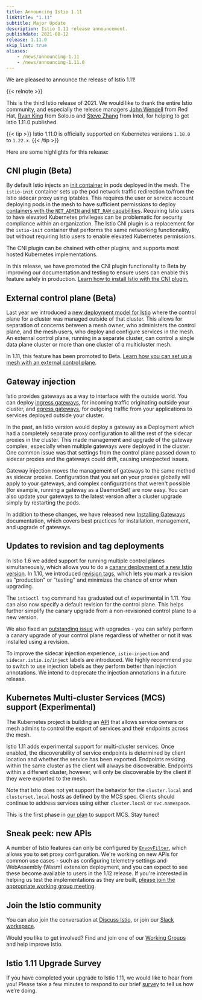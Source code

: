 ```yaml
---
title: Announcing Istio 1.11
linktitle: "1.11"
subtitle: Major Update
description: Istio 1.11 release announcement.
publishdate: 2021-08-12
release: 1.11.0
skip_list: true
aliases:
    - /news/announcing-1.11
    - /news/announcing-1.11.0
---
```


We are pleased to announce the release of Istio 1.11!

{{< relnote >}}

This is the third Istio release of 2021. We would like to thank the entire Istio community, and especially the release managers [John Wendell](https://github.com/jwendell) from Red Hat, [Ryan King](https://github.com/ryantking) from Solo.io and [Steve Zhang](https://github.com/zhlsunshine) from Intel, for helping to get Istio 1.11.0 published.

{{< tip >}}
Istio 1.11.0 is officially supported on Kubernetes versions `1.18.0` to `1.22.x`.
{{< /tip >}}

Here are some highlights for this release:

## CNI plugin (Beta)

By default Istio injects an [init container](https://kubernetes.io/docs/concepts/workloads/pods/init-containers/) in pods deployed in the mesh. The `istio-init` container sets up the pod network traffic redirection to/from the Istio sidecar proxy using iptables. This requires the user or service account deploying pods in the mesh to have sufficient permissions to deploy [containers with the `NET_ADMIN` and `NET_RAW` capabilities](https://kubernetes.io/docs/tasks/configure-pod-container/security-context/#set-capabilities-for-a-container). Requiring Istio users to  have elevated Kubernetes privileges can be problematic for security compliance within an organization. The Istio CNI plugin is a replacement for the `istio-init` container that performs the same networking functionality, but without requiring Istio users to enable elevated Kubernetes permissions.

The CNI plugin can be chained with other plugins, and supports most hosted Kubernetes implementations.

In this release, we have promoted the CNI plugin functionality to Beta by improving our documentation and testing to ensure users can enable this feature safely in production. [Learn how to install Istio with the CNI plugin.](/docs/setup/additional-setup/cni/)

## External control plane (Beta)

Last year we introduced a [new deployment model for Istio](/blog/2020/new-deployment-model/) where the control plane for a cluster was managed outside of that cluster.  This allows for separation of concerns between a mesh owner, who administers the control plane, and the mesh users, who deploy and configure services in the mesh. An external control plane, running in a separate cluster, can control a single data plane cluster or more than one cluster of a multicluster mesh.

In 1.11, this feature has been promoted to Beta. [Learn how you can set up a mesh with an external control plane](/docs/setup/install/external-controlplane/).

## Gateway injection

Istio provides gateways as a way to interface with the outside world. You can deploy [ingress gateways](/docs/tasks/traffic-management/ingress/ingress-control/), for incoming traffic originating outside your cluster, and [egress gateways](/docs/tasks/traffic-management/egress/egress-gateway/), for outgoing traffic from your applications to services deployed outside your cluster.

In the past, an Istio version would deploy a gateway as a Deployment which had a completely separate proxy configuration to all the rest of the sidecar proxies in the cluster. This made management and upgrade of the gateway complex, especially when multiple gateways were deployed in the cluster. One common issue was that settings from the control plane passed down to sidecar proxies and the gateways could drift, causing unexpected issues.

Gateway injection moves the management of gateways to the same method as sidecar proxies. Configuration that you set on your proxies globally will apply to your gateways, and complex configurations that weren't possible (for example, running a gateway as a DaemonSet) are now easy. You can also update your gateways to the latest version after a cluster upgrade simply by restarting the pods.

In addition to these changes, we have released new [Installing Gateways](/docs/setup/additional-setup/gateway/) documentation, which covers best practices for installation, management, and upgrade of gateways.

## Updates to revision and tag deployments

In Istio 1.6 we added support for running multiple control planes simultaneously, which allows you to do a [canary deployment of a new Istio version](/blog/2020/multiple-control-planes/).  In 1.10, we introduced [revision tags](/blog/2021/revision-tags/), which lets you mark a revision as "production" or "testing" and minimizes the chance of error when upgrading.

The `istioctl tag` command has graduated out of experimental in 1.11. You can also now specify a default revision for the control plane. This helps further simplify the canary upgrade from a non-revisioned control plane to a new version.

We also fixed an [outstanding issue](https://github.com/istio/istio/issues/28880) with upgrades - you can safely perform a canary upgrade of your control plane regardless of whether or not it was installed using a revision.

To improve the sidecar injection experience, `istio-injection` and `sidecar.istio.io/inject` labels are introduced. We highly recommend you to switch to use injection labels as they perform better than injection annotations. We intend to deprecate the injection annotations in a future release.

## Kubernetes Multi-cluster Services (MCS) support (Experimental)

The Kubernetes project is building an [API](https://github.com/kubernetes/enhancements/tree/master/keps/sig-multicluster/1645-multi-cluster-services-api) that allows service owners or mesh admins to control the export of services and their endpoints across the mesh.

Istio 1.11 adds experimental support for multi-cluster services. Once enabled, the discoverability of service endpoints is determined by client location and whether the service has been exported. Endpoints residing within the same cluster as the client will always be discoverable. Endpoints within a different cluster, however, will only be discoverable by the client if they were exported to the mesh.

Note that Istio does not yet support the behavior for the `cluster.local` and `clusterset.local` hosts as defined by the MCS spec. Clients should continue to address services using either `cluster.local` or `svc.namespace`.

This is the first phase in [our plan](https://docs.google.com/document/d/1K8hvQ83UcJ9a7U8oqXIefwr6pFJn-VBEi40Ak-fwQtk/edit) to support MCS. Stay tuned!

## Sneak peek: new APIs

A number of Istio features can only be configured by [`EnvoyFilter`](/docs/reference/config/networking/envoy-filter/), which allows you to set proxy configuration. We're working on new APIs for common use cases - such as configuring telemetry settings and WebAssembly (Wasm) extension deployment, and you can expect to see these become available to users in the 1.12 release.  If you're interested in helping us test the implementations as they are built, [please join the appropriate working group meeting](https://github.com/istio/community/blob/master/WORKING-GROUPS.md).

## Join the Istio community

You can also join the conversation at [Discuss Istio](https://discuss.istio.io/), or join our [Slack workspace](https://slack.istio.io/).

Would you like to get involved? Find and join one of our [Working Groups](https://github.com/istio/community/blob/master/WORKING-GROUPS.md) and help improve Istio.

## Istio 1.11 Upgrade Survey

If you have completed your upgrade to Istio 1.11, we would like to hear from you! Please take a few minutes to respond to our brief [survey](https://forms.gle/pquMQs4Qxujus6jB9) to tell us how we’re doing.
